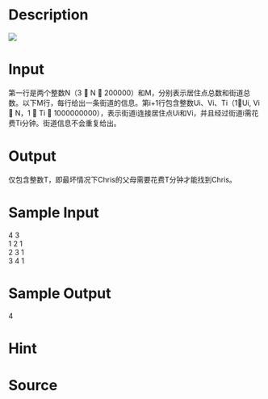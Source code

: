 
# Description

<div class="content">
<img border="0" src="source/bzoj/1509/img/aHR0cHM6Ly9seWRzeS5jb20vSnVkZ2VPbmxpbmUvaW1hZ2VzLzE1MDkuanBn.jpg"/></div>

# Input

<div class="content">第一行是两个整数N（3  N  200000）和M，分别表示居住点总数和街道总数。以下M行，每行给出一条街道的信息。第i+1行包含整数Ui、Vi、Ti（1Ui, Vi  N，1  Ti  1000000000），表示街道i连接居住点Ui和Vi，并且经过街道i需花费Ti分钟。街道信息不会重复给出。
</div>

# Output

<div class="content">仅包含整数T，即最坏情况下Chris的父母需要花费T分钟才能找到Chris。
</div>

# Sample Input

<div class="content"><span class="sampledata">4 3<br/>
1 2 1<br/>
2 3 1<br/>
3 4 1<br/>
</span></div>

# Sample Output

<div class="content"><span class="sampledata">4<br/>
</span></div>

# Hint

<div class="content"><p></p></div>

# Source

<div class="content"><p><a href="problemset.php?search="></a></p></div>

